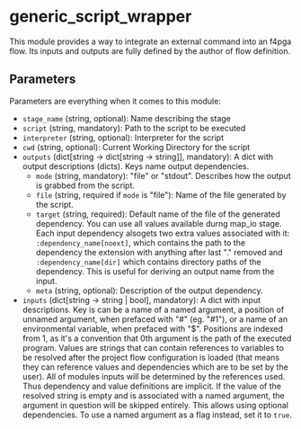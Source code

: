 # generic_script_wrapper

This module provides a way to integrate an external command into an f4pga flow.
Its inputs and outputs are fully defined by the author of flow definition.

## Parameters

Parameters are everything when it comes to this module:

* `stage_name` (string, optional): Name describing the stage
* `script` (string, mandatory): Path to the script to be executed
* `interpreter` (string, optional): Interpreter for the script
* `cwd` (string, optional): Current Working Directory for the script
* `outputs` (dict[string -> dict[string -> string]],
           mandatory):
  A dict with output descriptions (dicts). Keys name output dependencies.
  * `mode` (string, mandatory): "file" or "stdout". Describes how the output is
    grabbed from the script.
  * `file` (string, required if `mode` is "file"): Name of the file generated by the
    script.
  * `target` (string, required): Default name of the file of the generated
    dependency. You can use all values available durng map_io stage. Each input
    dependency alsogets two extra values associated with it:
    `:dependency_name[noext]`, which contains the path to the dependency the
    extension with anything after last "." removed and `:dependency_name[dir]` which
    contains directory paths of the dependency. This is useful for deriving an output
    name from the input.
  * `meta` (string, optional): Description of the output dependency.
* `inputs` (dict[string -> string | bool], mandatory):
  A dict with input descriptions. Key is can be a name of a named argument, a
  position of unnamed argument, when prefaced with "#" (eg. "#1"), or a name of an
  environmental variable, when prefaced with "$". Positions are indexed
  from 1, as it's a convention that 0th argument is the path of the executed program.
  Values are strings that can contain references to variables to be resolved
  after the project flow configuration is loaded (that means they can reference
  values and dependencies which are to be set by the user). All of modules inputs
  will be determined by the references used. Thus dependency and value definitions
  are implicit. If the value of the resolved string is empty and is associated with a
  named argument, the argument in question will be skipped entirely. This allows
  using optional dependencies. To use a named argument as a flag instead, set it to
  `true`.
